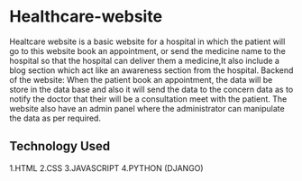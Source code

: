 # Healthcare-website
Healtcare website is a basic website for a hospital in which the patient will go to this website book an appointment, or send the medicine name to the hospital so that the hospital can deliver them a medicine,It also include a blog section which act like an awareness section from the hospital.
Backend of the website:
When the patient book an appointment, the data will be store in the data base and also it will send the data to the concern data as to notify the doctor that their will be a consultation meet with the patient.
The website also have an admin panel where the administrator can manipulate the data as per required.
## Technology Used
1.HTML
2.CSS
3.JAVASCRIPT
4.PYTHON (DJANGO)
